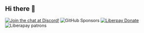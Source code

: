 ## Hi there 👋
[![Join the chat at Discord!](https://img.shields.io/discord/888347396566814741?logo=discord&style=social)](https://discord.com/channels/888347396566814741/959951933202923530)
![GitHub Sponsors](https://img.shields.io/github/sponsors/DragonCorpGames?logo=github&style=social)
[![Liberpay Donate](https://img.shields.io/liberapay/goal/DragonCorp?label=Donate&logo=liberapay&style=flat)](https://liberapay.com/DragonCorp/donate)
![Liberapay patrons](https://img.shields.io/liberapay/patrons/DragonCorp?logo=liberapay)
<!--

**Here are some ideas to get you started:**

🙋‍♀️ A short introduction - what is your organization all about?
🌈 Contribution guidelines - how can the community get involved?
👩‍💻 Useful resources - where can the community find your docs? Is there anything else the community should know?
🍿 Fun facts - what does your team eat for breakfast?
🧙 Remember, you can do mighty things with the power of [Markdown](https://docs.github.com/github/writing-on-github/getting-started-with-writing-and-formatting-on-github/basic-writing-and-formatting-syntax)
-->
